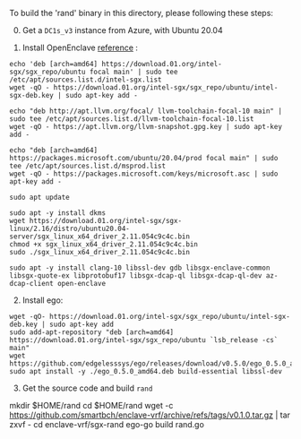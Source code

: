 
To build the 'rand' binary in this directory, please following these steps:

0. Get a `DC1s_v3` instance from Azure, with Ubuntu 20.04

1. Install OpenEnclave [reference](https://github.com/openenclave/openenclave/blob/master/docs/GettingStartedDocs/install_oe_sdk-Ubuntu_20.04.md) :

```
echo 'deb [arch=amd64] https://download.01.org/intel-sgx/sgx_repo/ubuntu focal main' | sudo tee /etc/apt/sources.list.d/intel-sgx.list
wget -qO - https://download.01.org/intel-sgx/sgx_repo/ubuntu/intel-sgx-deb.key | sudo apt-key add -

echo "deb http://apt.llvm.org/focal/ llvm-toolchain-focal-10 main" | sudo tee /etc/apt/sources.list.d/llvm-toolchain-focal-10.list
wget -qO - https://apt.llvm.org/llvm-snapshot.gpg.key | sudo apt-key add -

echo "deb [arch=amd64] https://packages.microsoft.com/ubuntu/20.04/prod focal main" | sudo tee /etc/apt/sources.list.d/msprod.list
wget -qO - https://packages.microsoft.com/keys/microsoft.asc | sudo apt-key add -

sudo apt update

sudo apt -y install dkms
wget https://download.01.org/intel-sgx/sgx-linux/2.16/distro/ubuntu20.04-server/sgx_linux_x64_driver_2.11.054c9c4c.bin
chmod +x sgx_linux_x64_driver_2.11.054c9c4c.bin
sudo ./sgx_linux_x64_driver_2.11.054c9c4c.bin

sudo apt -y install clang-10 libssl-dev gdb libsgx-enclave-common libsgx-quote-ex libprotobuf17 libsgx-dcap-ql libsgx-dcap-ql-dev az-dcap-client open-enclave

```

2. Install ego:

```
wget -qO- https://download.01.org/intel-sgx/sgx_repo/ubuntu/intel-sgx-deb.key | sudo apt-key add
sudo add-apt-repository "deb [arch=amd64] https://download.01.org/intel-sgx/sgx_repo/ubuntu `lsb_release -cs` main"
wget https://github.com/edgelesssys/ego/releases/download/v0.5.0/ego_0.5.0_amd64.deb
sudo apt install -y ./ego_0.5.0_amd64.deb build-essential libssl-dev
```

3. Get the source code and build `rand`

mkdir $HOME/rand
cd $HOME/rand
wget -c https://github.com/smartbch/enclave-vrf/archive/refs/tags/v0.1.0.tar.gz | tar zxvf -
cd enclave-vrf/sgx-rand
ego-go build rand.go



